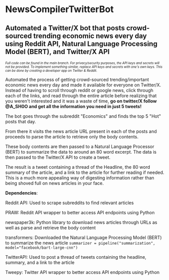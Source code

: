 # NewsCompilerTwitterBot
## Automated a Twitter/X bot that posts crowd-sourced trending economic news every day using Reddit API, Natural Language Processing Model (BERT), and Twitter/X API

<font size="1">*Full code can be found in the main branch. For privacy/security purposes, the API keys and secrets will not be provided. To implement something similar, replace API keys and secrets with one's own keys. This can be done by creating a developer app on Twitter & Reddit.*</font>

Automated the process of getting crowd-sourced trending/important economic news every day and made it available for everyone on Twitter/X. Instead of having to scroll through reddit or google news, click through each of the links, and read through the entire article before realizing that you weren't interested and it was a waste of time, **go on twitter/X follow @A_SH0O and get all the information you need in just 5 tweets!**

The bot goes through the subreddit "Economics" and finds the top 5 "Hot" posts that day. 

From there it visits the news article URL present in each of the posts and proceeds to parse the article to retrieve only the body contents. 

These body contents are then passed to a Natural Language Processor (BERT) to summarize the data to around an 80 word excerpt. The data is then passed to the Twitter/X API to create a tweet.

The result is a tweet containing a thread of the Headline, the 80 word summary of the article, and a link to the article for further reading if needed. This is a much more appealing way of digesting information rather than being shoved full on news articles in your face.

**Dependencies**:

Reddit API: Used to scrape subreddits to find relevant articles

PRAW: Reddit API wrapper to better access API endpoints using Python

newspaper3k: Python library to download news articles through URLs as well as parse and retrieve the body content

transformers: Downloaded the Natural Language Processing Model (BERT) to summarize the news article `summarizer = pipeline("summarization", model="facebook/bart-large-cnn")`

TwitterAPI: Used to post a thread of tweets containing the headline, summary, and a link to the article

Tweepy: Twitter API wrapper to better access API endpoints using Python

